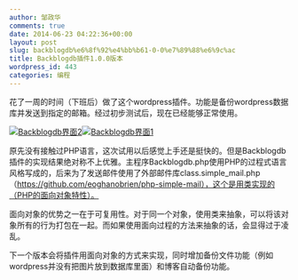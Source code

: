 ```yaml
---
author: 邹政华
comments: true
date: 2014-06-23 04:22:36+00:00
layout: post
slug: backblogdb%e6%8f%92%e4%bb%b61-0-0%e7%89%88%e6%9c%ac
title: Backblogdb插件1.0.0版本
wordpress_id: 443
categories: 编程
---
```


花了一周的时间（下班后）做了这个wordpress插件。功能是备份wordpress数据库并发送到指定的邮箱。经过初步测试后，现在已经能够正常使用。

[![Backblogdb界面2](http://zhenghua.info/blog/wp-content/uploads/2014/06/QQ图片20140627122414.jpg)![Backblogdb界面1](http://zhenghua.info/blog/wp-content/uploads/2014/06/QQ图片20140627122330.jpg)](http://zhenghua.info/blog/?attachment_id=445)

原先没有接触过PHP语言，这次试用以后感觉上手还是挺快的。但是Backblogdb插件的实现结果绝对称不上优雅。主程序Backblogdb.php使用PHP的过程式语言风格写成的，后来为了发送邮件使用了外部邮件库class.simple_mail.php（https://github.com/eoghanobrien/php-simple-mail），这个是用类实现的（PHP的面向对象特性）。

面向对象的优势之一在于可复用性。对于同一个对象，使用类来抽象，可以将该对象所有的行为打包在一起。而如果使用面向过程的方法来抽象的话，会显得过于凌乱。

下一个版本会将插件用面向对象的方式来实现，同时增加备份文件功能（例如wordpress并没有把图片放到数据库里面）和博客自动备份功能。
